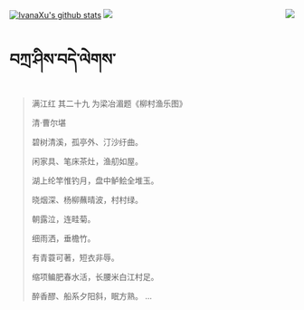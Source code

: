 [![IvanaXu's github stats](https://github-readme-stats.vercel.app/api?username=IvanaXu&show_icons=true&theme=vue-dark)](https://github.com/anuraghazra/github-readme-stats)
<img align="right" src="https://github-readme-stats.vercel.app/api/top-langs/?username=IvanaXu&langs_count=7&theme=graywhite" />
<img src="https://github-readme-stats.vercel.app/api/wakatime?username=IvanaXu&layout=compact&langs_count=6&theme=vue-dark&&custom_title=Programming Times(Jul 29 2021-)" />
# བཀྲ་ཤིས་བདེ་ལེགས་
> 满江红 其二十九 为梁冶湄题《柳村渔乐图》
>
> 清·曹尔堪
>
> 碧树清溪，孤亭外、汀沙纡曲。
> 
> 闲家具、笔床茶灶，渔舠如屋。
> 
> 湖上纶竿惟钓月，盘中鲈鲙全堆玉。
> 
> 晓烟深、杨柳蘸晴波，村村绿。
> 
> 朝露泣，连畦菊。
> 
> 细雨洒，垂檐竹。
> 
> 有青蓑可著，短衣非辱。
> 
> 缩项鳊肥春水活，长腰米白江村足。
> 
> 醉香醪、船系夕阳斜，眠方熟。
...
